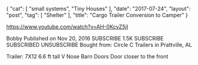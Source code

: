 {
   "cat": [
      "small systems",
      "Tiny Houses"
   ],
   "date": "2017-07-24",
   "layout": "post",
   "tag": [
      "Shelter"
   ],
   "title": "Cargo Trailer Conversion to Camper"
}

https://www.youtube.com/watch?v=AH-0KcvZ5jI

Bobby
Published on Nov 20, 2016
SUBSCRIBE 1.5K
 SUBSCRIBE SUBSCRIBED UNSUBSCRIBE
Bought from: Circle C Trailers in Prattville, AL

Trailer:
7X12 
6.6 ft tall
V Nose
Barn Doors
Door closer to the front